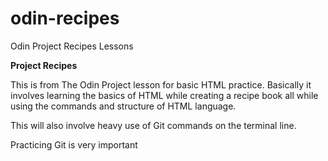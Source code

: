 # odin-recipes
Odin Project Recipes Lessons

<strong> Project Recipes</strong>

This is from The Odin Project lesson for basic HTML practice. Basically it involves learning the basics of HTML while creating a recipe book all while using the commands and structure of HTML language. 

This will also involve heavy use of Git commands on the terminal line. 

Practicing Git is very important